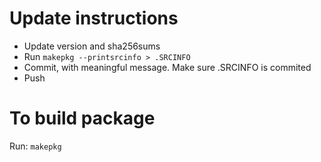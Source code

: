 # Update instructions

- Update version and sha256sums
- Run `makepkg --printsrcinfo > .SRCINFO`
- Commit, with meaningful message. Make sure .SRCINFO is commited 
- Push

# To build package

Run: `makepkg`